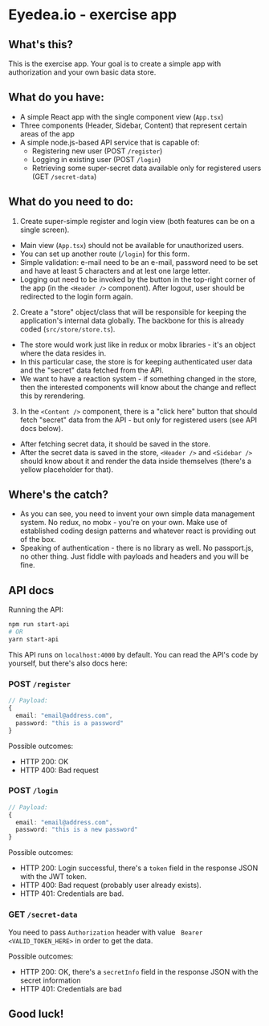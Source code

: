 # Eyedea.io - exercise app
## What's this?

This is the exercise app. Your goal is to create a simple app with authorization and your own basic data store.

## What do you have:

- A simple React app with the single component view (`App.tsx`)
- Three components (Header, Sidebar, Content) that represent certain areas of the app
- A simple node.js-based API service that is capable of:
  - Registering new user (POST `/register`)
  - Logging in existing user (POST `/login`)
  - Retrieving some super-secret data available only for registered users (GET `/secret-data`)

## What do you need to do: 

1. Create super-simple register and login view (both features can be on a single screen).
  - Main view (`App.tsx`) should not be available for unauthorized users.
  - You can set up another route (`/login`) for this form.
  - Simple validation: e-mail need to be an e-mail, password need to be set and have at least 5 characters and at lest one large letter.
  - Logging out need to be invoked by the button in the top-right corner of the app (in the `<Header />` component). After logout, user should be redirected to the login form again.
2. Create a "store" object/class that will be responsible for keeping the application's internal data globally. The backbone for this is already coded (`src/store/store.ts`).
  - The store would work just like in redux or mobx libraries - it's an object where the data resides in.
  - In this particular case, the store is for keeping authenticated user data and the "secret" data fetched from the API.
  - We want to have a reaction system - if something changed in the store, then the interested components will know about the change and reflect this by rerendering.
3. In the `<Content />` component, there is a "click here" button that should fetch "secret" data from the API - but only for registered users (see API docs below).
  - After fetching secret data, it should be saved in the store.
  - After the secret data is saved in the store, `<Header />` and `<Sidebar />` should know about it and render the data inside themselves (there's a yellow placeholder for that).

## Where's the catch?

- As you can see, you need to invent your own simple data management system. No redux, no mobx - you're on your own. Make use of established coding design patterns and whatever react is providing out of the box.
- Speaking of authentication - there is no library as well. No passport.js, no other thing. Just fiddle with payloads and headers and you will be fine.

## API docs

Running the API:

```sh
npm run start-api
# OR
yarn start-api
```

This API runs on `localhost:4000` by default.
You can read the API's code by yourself, but there's also docs here:

### POST `/register`

```ts
// Payload:
{
  email: "email@address.com",
  password: "this is a password"
}
```

Possible outcomes: 
- HTTP 200: OK
- HTTP 400: Bad request

### POST `/login`

```ts
// Payload:
{
  email: "email@address.com",
  password: "this is a new password"
}

```

Possible outcomes: 
- HTTP 200: Login successful, there's a `token` field in the response JSON with the JWT token.
- HTTP 400: Bad request (probably user already exists).
- HTTP 401: Credentials are bad.

### GET `/secret-data`

You need to pass `Authorization` header with value ` Bearer <VALID_TOKEN_HERE>` in order to get the data.

Possible outcomes: 
- HTTP 200: OK, there's a `secretInfo` field in the response JSON with the secret information
- HTTP 401: Credentials are bad


## Good luck!
